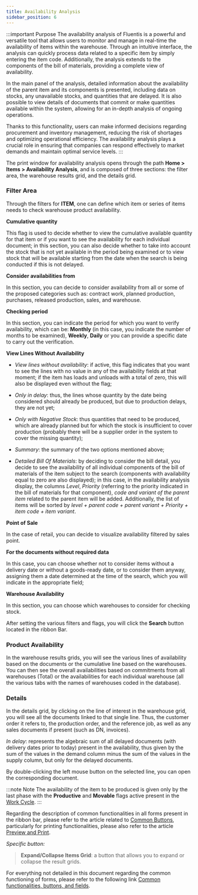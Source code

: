 ```yaml
---
title: Availability Analysis 
sidebar_position: 6
---
```


:::important Purpose
The availability analysis of Fluentis is a powerful and versatile tool that allows users to monitor and manage in real-time the availability of items within the warehouse. Through an intuitive interface, the analysis can quickly process data related to a specific item by simply entering the item code. Additionally, the analysis extends to the components of the bill of materials, providing a complete view of availability.

In the main panel of the analysis, detailed information about the availability of the parent item and its components is presented, including data on stocks, any unavailable stocks, and quantities that are delayed. It is also possible to view details of documents that commit or make quantities available within the system, allowing for an in-depth analysis of ongoing operations.

Thanks to this functionality, users can make informed decisions regarding procurement and inventory management, reducing the risk of shortages and optimizing operational efficiency. The availability analysis plays a crucial role in ensuring that companies can respond effectively to market demands and maintain optimal service levels.
:::

The print window for availability analysis opens through the path **Home > Items > Availability Analysis**, and is composed of three sections: the filter area, the warehouse results grid, and the details grid.

### Filter Area

Through the filters for **ITEM**, one can define which item or series of items needs to check warehouse product availability.

**Cumulative quantity**

This flag is used to decide whether to view the cumulative available quantity for that item or if you want to see the availability for each individual document; in this section, you can also decide whether to take into account the stock that is not yet available in the period being examined or to view stock that will be available starting from the date when the search is being conducted if this is not delayed.

**Consider availabilities from**

In this section, you can decide to consider availability from all or some of the proposed categories such as: contract work, planned production, purchases, released production, sales, and warehouse.

**Checking period**

In this section, you can indicate the period for which you want to verify availability, which can be: **Monthly** (in this case, you indicate the number of months to be examined), **Weekly**, **Daily** or you can provide a specific date to carry out the verification.

**View Lines Without Availability**

- *View lines without availability*: if active, this flag indicates that you want to see the lines with no value in any of the availability fields at that moment; if the item has loads and unloads with a total of zero, this will also be displayed even without the flag; 

- *Only in delay*: thus, the lines whose quantity by the date being considered should already be produced, but due to production delays, they are not yet;

- *Only with Negative Stock*: thus quantities that need to be produced, which are already planned but for which the stock is insufficient to cover production (probably there will be a supplier order in the system to cover the missing quantity);

- *Summary*: the summary of the two options mentioned above;

- *Detailed Bill Of Materials*: by deciding to consider the bill detail, you decide to see the availability of all individual components of the bill of materials of the item subject to the search (components with availability equal to zero are also displayed); in this case, in the availability analysis display, the columns *Level*, *Priority* (referring to the priority indicated in the bill of materials for that component), *code and variant of the parent item* related to the parent item will be added. Additionally, the list of items will be sorted by *level + parent code + parent variant + Priority + item code + item variant*. 

**Point of Sale**

In the case of retail, you can decide to visualize availability filtered by sales point.

**For the documents without required data**

In this case, you can choose whether not to consider items without a delivery date or without a goods-ready date, or to consider them anyway, assigning them a date determined at the time of the search, which you will indicate in the appropriate field;

**Warehouse Availability**

In this section, you can choose which warehouses to consider for checking stock.

After setting the various filters and flags, you will click the **Search** button located in the ribbon Bar.

### Product Availability

In the warehouse results grids, you will see the various lines of availability based on the documents or the cumulative line based on the warehouses. You can then see the overall availabilities based on commitments from all warehouses (Total) or the availabilities for each individual warehouse (all the various tabs with the names of warehouses coded in the database).

### Details

In the details grid, by clicking on the line of interest in the warehouse grid, you will see all the documents linked to that single line. Thus, the customer order it refers to, the production order, and the reference job, as well as any sales documents if present (such as DN, invoices).

*In delay*: represents the algebraic sum of all delayed documents (with delivery dates prior to today) present in the availability, thus given by the sum of the values in the demand column minus the sum of the values in the supply column, but only for the delayed documents.

By double-clicking the left mouse button on the selected line, you can open the corresponding document.     

:::note Note
The availability of the item to be produced is given only by the last phase with the **Productive** and **Movable** flags active present in the [Work Cycle](/docs/erp-home/registers/production/routes/new-route).
:::

Regarding the description of common functionalities in all forms present in the ribbon bar, please refer to the article related to [Common Buttons](/docs/guide/common/common-buttons), particularly for printing functionalities, please also refer to the article [Preview and Print](/docs/guide/common/operations-with-data/reports).

*Specific button:*
> **Expand/Collapse Items Grid**: a button that allows you to expand or collapse the result grids. 

For everything not detailed in this document regarding the common functioning of forms, please refer to the following link [Common functionalities, buttons, and fields](/docs/guide/common).